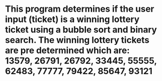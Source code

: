 # This program determines if the user input (ticket) is a winning lottery ticket using a bubble sort and binary search.  The winning lottery tickets are pre determined which are: 13579, 26791, 26792, 33445, 55555, 62483, 77777, 79422, 85647, 93121
